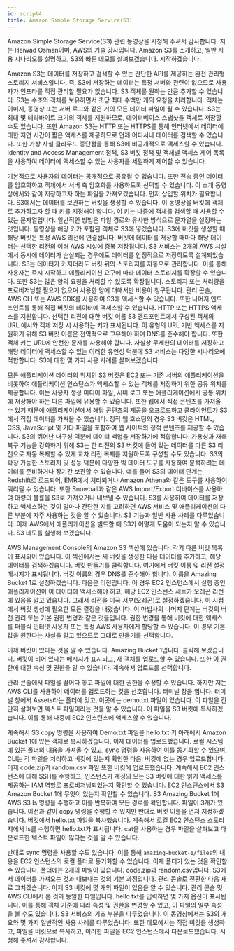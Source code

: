 ```yaml
---
id: script4
title: Amazon Simple Storage Service(S3)
---
```


Amazon Simple Storage Service(S3) 관련 동영상을 시청해 주셔서 감사합니다. 저는 Heiwad Osman이며, AWS의 기술 강사입니다. Amazon S3를 소개하고, 일반 사용 시나리오를 설명하고, S3의 빠른 데모를 살펴보겠습니다. 시작하겠습니다.

Amazon S3는 데이터를 저장하고 검색할 수 있는 간단한 API를 제공하는 완전 관리형 스토리지 서비스입니다. 즉, S3에 저장하는 데이터는 특정 서버와 관련이 없으므로 사용자가 인프라를 직접 관리할 필요가 없습니다. S3 객체를 원하는 만큼 추가할 수 있습니다. S3는 수조의 객체를 보유하면서 초당 최대 수백만 개의 요청을 처리합니다. 객체는 이미지, 동영상 또는 서버 로그와 같은 거의 모든 데이터 파일이 될 수 있습니다. S3는 최대 몇 테라바이트 크기의 객체를 지원하므로, 데이터베이스 스냅샷을 객체로 저장할 수도 있습니다. 또한 Amazon S3는 HTTP 또는 HTTPS를 통해 인터넷에서 데이터에 대한 지연 시간이 짧은 액세스를 제공하므로 언제 어디서나 데이터를 검색할 수 있습니다. 또한 가상 사설 클라우드 종단점을 통해 S3에 비공개적으로 액세스할 수 있습니다. Identity and Access Management 정책, S3 버킷 정책 및 객체별 액세스 제어 목록을 사용하여 데이터에 액세스할 수 있는 사용자를 세밀하게 제어할 수 있습니다.

기본적으로 사용자의 데이터는 공개적으로 공유될 수 없습니다. 또한 전송 중인 데이터를 암호화하고 객체에서 서버 측 암호화를 사용하도록 선택할 수 있습니다. 이 소개 동영상에서와 같이 저장하고자 하는 파일을 가져오겠습니다. 먼저 삽입할 위치가 필요합니다. S3에서는 데이터를 보관하는 버킷을 생성할 수 있습니다. 이 동영상을 버킷에 객체로 추가하고자 할 때 키를 지정해야 합니다. 이 키는 나중에 객체를 검색할 때 사용할 수 있는 문자열입니다. 일반적인 방법은 파일 경로와 유사한 방식으로 문자열을 설정하는 것입니다. 동영상을 해당 키가 포함된 객체로 S3에 넣겠습니다. S3에 버킷을 생성할 때 해당 버킷은 특정 AWS 리전에 연결됩니다. 버킷에 데이터를 저장할 때마다 해당 데이터는 선택한 리전의 여러 AWS 시설에 중복 저장됩니다. S3 서비스는 2개의 AWS 시설에서 동시에 데이터가 손실되는 경우에도 데이터를 안정적으로 저장하도록 설계되었습니다. S3는 데이터가 커지더라도 버킷 뒤의 스토리지를 자동으로 관리합니다. 이를 통해 사용자는 즉시 시작하고 애플리케이션 요구에 따라 데이터 스토리지를 확장할 수 있습니다. 또한 S3는 많은 양의 요청을 처리할 수 있도록 확장됩니다. 스토리지 또는 처리량을 프로비저닝할 필요가 없으며 사용한 양에 대해서만 비용이 청구됩니다. 관리 콘솔, AWS CLI 또는 AWS SDK를 사용하여 S3에 액세스할 수 있습니다. 또한 나머지 엔드포인트를 통해 직접 버킷의 데이터에 액세스할 수 있습니다. HTTP 또는 HTTPS 액세스를 지원합니다. 선택한 리전에 대한 버킷 이름 S3 엔드포인트에서 구성된 객체의 URL 예시와 객체 저장 시 사용하는 키가 표시됩니다. 이 유형의 URL 기반 액세스를 지원하기 위해 S3 버킷 이름은 전역적으로 고유해야 하며 DNS를 준수해야 합니다. 또한 객체 키는 URL에 안전한 문자를 사용해야 합니다. 사실상 무제한의 데이터를 저장하고 해당 데이터에 액세스할 수 있는 이러한 유연성 덕분에 S3 서비스는 다양한 시나리오에 적합합니다. S3에 대한 몇 가지 사용 사례를 살펴보겠습니다.

모든 애플리케이션 데이터의 위치인 S3 버킷은 EC2 또는 기존 서버의 애플리케이션을 비롯하여 애플리케이션 인스턴스가 액세스할 수 있는 객체를 저장하기 위한 공유 위치를 제공합니다. 이는 사용자 생성 미디어 파일, 서버 로그 또는 애플리케이션에서 공통 위치에 저장해야 하는 다른 파일에 유용할 수 있습니다. 또한 웹에서 직접 콘텐츠를 가져올 수 있기 때문에 애플리케이션에서 해당 콘텐츠의 제공을 오프로드하고 클라이언트가 S3에서 직접 데이터를 가져올 수 있습니다. 정적 웹 호스팅의 경우 S3 버킷은 HTML, CSS, JavaScript 및 기타 파일을 포함하여 웹 사이트의 정적 콘텐츠를 제공할 수 있습니다. S3의 뛰어난 내구성 덕분에 데이터 백업을 저장하기에 적합합니다. 가용성과 재해 복구 기능을 강화하기 위해 S3는 한 리전의 S3 버킷에 들어 있는 데이터를 다른 S3 리전으로 자동 복제할 수 있게 교차 리전 복제를 지원하도록 구성할 수도 있습니다. S3의 확장 가능한 스토리지 및 성능 덕분에 다양한 빅 데이터 도구를 사용하여 분석하려는 데이터를 준비하거나 장기간 보관할 수 있습니다. 예를 들어 S3의 데이터 단계는 Redshift로 로드되어, EMR에서 처리되거나 Amazon Athena와 같은 도구를 사용하여 쿼리될 수 있습니다. 또한 Snowball과 같은 AWS Import/Export 디바이스를 사용하여 대량의 볼륨을 S3로 가져오거나 내보낼 수 있습니다. S3를 사용하여 데이터를 저장하고 액세스하는 것이 얼마나 간단한 지를 고려하면 AWS 서비스 및 애플리케이션의 다른 부분에 자주 사용하는 것을 알 수 있습니다. S3 기능과 일반 사용 사례를 다루었습니다. 이제 AWS에서 애플리케이션을 빌드할 때 S3가 어떻게 도움이 되는지 알 수 있습니다. S3 데모를 실행해 보겠습니다.

AWS Management Console의 Amazon S3 섹션에 있습니다. 각기 다른 버킷 목록이 표시되어 있습니다. 이 섹션에서는 새 버킷을 생성한 다음 데이터를 추가하고, 해당 데이터를 검색하겠습니다. 버킷 만들기를 클릭합니다. 여기에서 버킷 이름 및 리전 설정 메시지가 표시됩니다. 버킷 이름의 경우 DNS를 준수해야 합니다. 이름을 Amazing Bucket 1로 설정하겠습니다. 다음은 리전입니다. 이 경우 EC2 인스턴스에서 실행 중인 애플리케이션이 이 데이터에 액세스해야 하고, 해당 EC2 인스턴스 세트가 오레곤 리전에 있음을 알고 있습니다. 그래서 리전을 미국 서부(오레곤)로 설정하겠습니다. 이 시점에서 버킷 생성에 필요한 모든 결정을 내렸습니다. 이 마법사의 나머지 단계는 버킷의 버전 관리 또는 기본 권한 변경과 같은 것들입니다. 권한 변경을 통해 버킷에 대한 액세스를 퍼블릭 인터넷 사용자 또는 특정 AWS 사용자에게 할당할 수 있습니다. 이 경우 기본값을 원한다는 사실을 알고 있으므로 그대로 만들기를 선택합니다.

이제 버킷이 있다는 것을 알 수 있습니다. Amazing Bucket 1입니다. 클릭해 보겠습니다. 버킷이 비어 있다는 메시지가 표시되고, 새 객체를 업로드할 수 있습니다. 또한 이 권한에 대한 속성 및 권한을 알 수 있습니다. 계속해서 업로드를 선택합니다.

관리 콘솔에서 파일을 끌어다 놓고 파일에 대한 권한을 수정할 수 있습니다. 하지만 저는 AWS CLI를 사용하여 데이터를 업로드하는 것을 선호합니다. 터미널 창을 엽니다. 터미널 창에서 Assets라는 폴더에 있고, 이곳에는 demo.txt 파일이 있습니다. 이 파일을 간단히 살펴보면 텍스트 파일이라는 것을 알 수 있습니다. 이 파일을 S3 버킷에 복사하겠습니다. 이를 통해 나중에 EC2 인스턴스에 액세스할 수 있습니다.

계속해서 S3 copy 명령을 사용하여 Demo.txt 파일을 hello.txt 키 아래에서 Amazon Bucket 1에 있는 객체로 복사하겠습니다. 이제 데이터를 업로드했습니다. 로컬 시스템에 있는 폴더의 내용을 가져올 수 있고, sync 명령을 사용하여 이를 동기화할 수 있으며, CLI는 각 파일을 처리하고 버킷에 있는지 확인한 다음, 버킷에 없는 경우 업로드합니다. 이제 code.zip과 random.csv 파일 또한 버킷에 업로드했습니다. 계속해서 EC2 인스턴스에 대해 SSH를 수행하고, 인스턴스가 계정의 모든 S3 버킷에 대한 읽기 액세스를 제공하는 IAM 역할로 프로비저닝되었는지 확인할 수 있습니다. EC2 인스턴스에서 S3 Amazon Bucket 1에 무엇이 있는지 확인할 수 있습니다. S3 Amazing Bucket 1에 AWS S3 Is 명령을 수행하고 이를 반복하여 모든 경로를 확인합니다. 파일이 3개가 있습니다. 이전과 같이 copy 명령을 수행할 수 있지만 반대로 버킷 이름을 먼저 지정하겠습니다. 버킷에서 hello.txt 파일을 복사했습니다. 계속해서 로컬 EC2 인스턴스 스토리지에서 Is를 수행하면 hello.txt가 표시됩니다. cat을 사용하는 경우 파일을 살펴보고 다운로드한 텍스트 파일이 많다는 것을 알 수 있습니다.

반대로 sync 명령을 사용할 수도 있습니다. 이를 통해 `amazing-bucket-1/files`의 내용을 EC2 인스턴스의 로컬 폴더로 동기화할 수 있습니다. 이제 폴더가 있는 것을 확인할 수 있습니다. 폴더에는 2개의 파일이 있습니다. code.zip과 random.csv입니다. S3에서 데이터를 가져오는 것과 내보내는 것의 기본 과정입니다. 관리 콘솔로 전환한 다음 새로 고치겠습니다. 이제 S3 버킷에 몇 개의 파일이 있음을 알 수 있습니다. 관리 콘솔 및 AWS CLI에서 본 것과 동일한 파일입니다. hello.txt를 입력하면 몇 가지 옵션이 표시됩니다. 이를 통해 객체 기준에 따라 속성 및 권한을 변경할 수 있고, 이 파일의 일부 속성을 볼 수도 있습니다. S3 서비스의 기초 부분을 다루었습니다. 이 동영상에서는 S3의 개요와 몇 가지 일반적인 사용 사례를 다루었습니다. 또한 데모에서는 직접 버킷을 생성하고, 파일을 버킷으로 복사하고, 이러한 파일을 EC2 인스턴스에서 다운로드했습니다. 시청해 주셔서 감사합니다.
